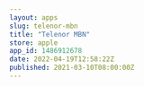 ```yaml
---
layout: apps
slug: telenor-mbn
title: "Telenor MBN"
store: apple
app_id: 1486912678
date: 2022-04-19T12:58:22Z
published: 2021-03-10T08:00:00Z
---
```

